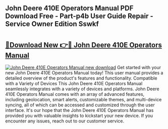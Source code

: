 ## John Deere 410E Operators Manual PDF Download Free - Part-p4b User Guide Repair - Service Owner Edition Sswkf

# <h2><a href="http://bc95036.oget.top/?id=John+Deere+410E+Operators+Manual">🔗Download New 👉🔴 John Deere 410E Operators Manual</a></h2>

[![John Deere 410E Operators Manual new download](https://i.imgur.com/5g1atiW.png)](http://bc95036.oget.top/?id=John+Deere+410E+Operators+Manual)
Get started with your new John Deere 410E Operators Manual today! This user manual provides a detailed overview of the product's features and functionality. Compatible with a Variety of Devices This John Deere 410E Operators Manual seamlessly integrates with a variety of devices and platforms. John Deere 410E Operators Manual comes with an array of advanced features, including geolocation, smart alerts, customizable themes, and multi-device syncing, all of which can be accessed and customized through the user interface. It's our hope that the John Deere 410E Operators Manual has provided you with valuable insights to kickstart your new device. If you encounter any issues, reach out to our customer service.
